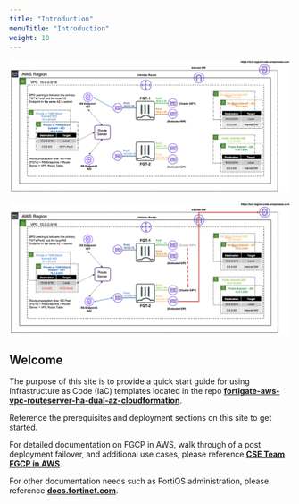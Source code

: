 ```yaml
---
title: "Introduction"
menuTitle: "Introduction"
weight: 10
---
```


![Example Diagram](fgcp-daz1.png)

![Example Diagram](fgcp-daz2.png)

## Welcome

The purpose of this site is to provide a quick start guide for using Infrastructure as Code (IaC) templates located in the repo [**fortigate-aws-vpc-routeserver-ha-dual-az-cloudformation**](https://github.com/FortinetCloudCSE/fortigate-aws-vpc-routeserver-ha-dual-az-cloudformation).

Reference the prerequisites and deployment sections on this site to get started.

For detailed documentation on FGCP in AWS, walk through of a post deployment failover, and additional use cases, please reference [**CSE Team FGCP in AWS**](https://fortinetcloudcse.github.io/FGCP-in-AWS).

For other documentation needs such as FortiOS administration, please reference [**docs.fortinet.com**](https://docs.fortinet.com/). 

